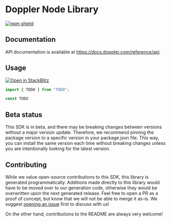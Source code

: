# Doppler Node Library

[![npm shield](https://img.shields.io/npm/v/@fern-api/doppler)](https://www.npmjs.com/package/@fern-api/doppler)

## Documentation

API documentation is available at <https://docs.doppler.com/reference/api>.

## Usage

[![Open in StackBlitz](https://developer.stackblitz.com/img/open_in_stackblitz.svg)](TODO)

```typescript
import { TODO } from "TODO";

const TODO
```

## Beta status

This SDK is in beta, and there may be breaking changes between versions without a major version update. Therefore, we recommend pinning the package version to a specific version in your package.json file. This way, you can install the same version each time without breaking changes unless you are intentionally looking for the latest version.

## Contributing

While we value open-source contributions to this SDK, this library is generated programmatically. Additions made directly to this library would have to be moved over to our generation code, otherwise they would be overwritten upon the next generated release. Feel free to open a PR as a proof of concept, but know that we will not be able to merge it as-is. We suggest [opening an issue](https://github.com/fern-doppler/doppler-node/issues) first to discuss with us!

On the other hand, contributions to the README are always very welcome!
